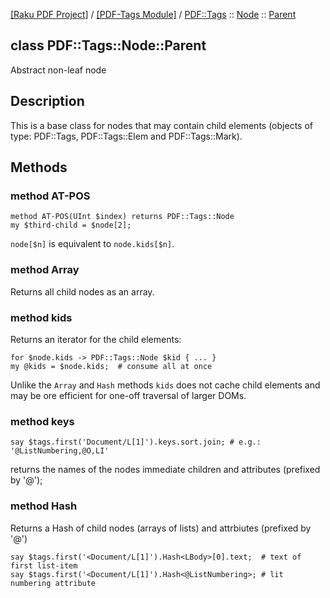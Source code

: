 [[Raku PDF Project]](https://pdf-raku.github.io)
 / [[PDF-Tags Module]](https://pdf-raku.github.io/PDF-Tags-raku)
 / [PDF::Tags](https://pdf-raku.github.io/PDF-Tags-raku/PDF/Tags)
 :: [Node](https://pdf-raku.github.io/PDF-Tags-raku/PDF/Tags/Node)
 :: [Parent](https://pdf-raku.github.io/PDF-Tags-raku/PDF/Tags/Node/Parent)

class PDF::Tags::Node::Parent
-----------------------------

Abstract non-leaf node

Description
-----------

This is a base class for nodes that may contain child elements (objects of type: PDF::Tags, PDF::Tags::Elem and PDF::Tags::Mark).

Methods
-------

### method AT-POS

    method AT-POS(UInt $index) returns PDF::Tags::Node
    my $third-child = $node[2];

`node[$n]` is equivalent to `node.kids[$n]`.

### method Array

Returns all child nodes as an array.

### method kids

Returns an iterator for the child elements:

    for $node.kids -> PDF::Tags::Node $kid { ... }
    my @kids = $node.kids;  # consume all at once

Unlike the `Array` and `Hash` methods `kids` does not cache child elements and may be ore efficient for one-off traversal of larger DOMs. 

### method keys

    say $tags.first('Document/L[1]').keys.sort.join; # e.g.: '@ListNumbering,@O,LI'

returns the names of the nodes immediate children and attributes (prefixed by '@');

### method Hash

Returns a Hash of child nodes (arrays of lists) and attrbiutes (prefixed by '@')

    say $tags.first('<Document/L[1]').Hash<LBody>[0].text;  # text of first list-item
    say $tags.first('<Document/L[1]').Hash<@ListNumbering>; # lit numbering attribute

